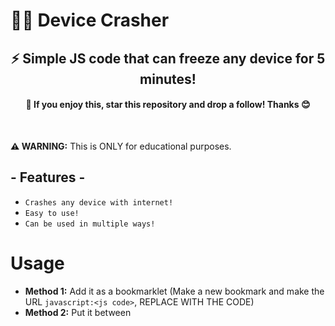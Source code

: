 # 🏴‍☠️ Device Crasher
<h2 align="center">⚡ Simple JS code that can freeze any device for 5 minutes!</h3>
<h4 align="center">🌟 If you enjoy this, star this repository and drop a follow! Thanks 😊</h3>
<br />

**⚠ WARNING:** This is ONLY for educational purposes.

<h2 align="left">- Features -</h3>

* `Crashes any device with internet! `
* `Easy to use! `
* `Can be used in multiple ways! `

# Usage

- **Method 1:** Add it as a bookmarklet (Make a new bookmark and make the URL `javascript:<js code>`, REPLACE <js code> WITH THE CODE)
- **Method 2:** Put it between <script> blocks in a website.

**Fun Fact:** This can also be used to get the BSOD

**Enjoy!** 😊
